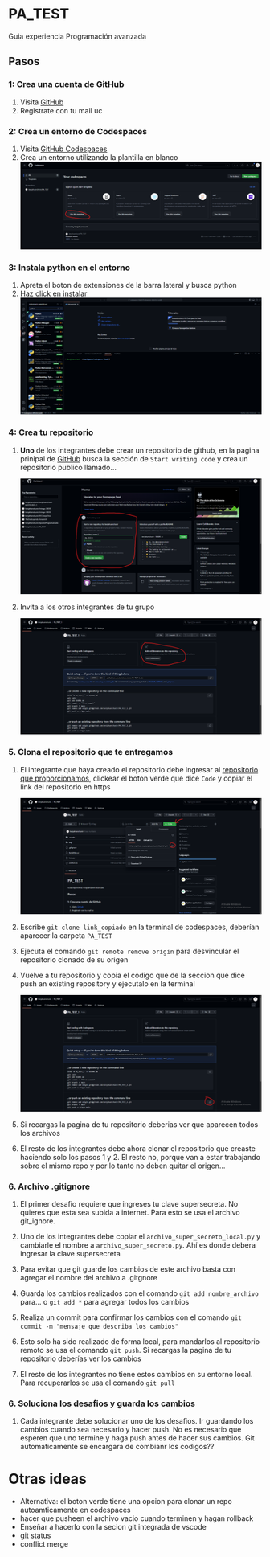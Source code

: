 # PA_TEST

Guia experiencia Programación avanzada

## Pasos

### 1: Crea una cuenta de GitHub

1. Visita [GitHub](https://github.com/)
2. Registrate con tu mail uc

### 2: Crea un entorno de Codespaces

1. Visita [GitHub Codespaces](https://github.com/codespaces)
2. Crea un entorno utilizando la plantilla en blanco
![Codespaces Creation Process](img/codespaces_creation.png)

### 3: Instala python en el entorno

1. Apreta el boton de extensiones de la barra lateral y busca python
2. Haz click en instalar
    ![alt text](img/installing_python.png)

### 4: Crea tu repositorio

1. **Uno** de los integrantes debe crear un repositorio de github, en la pagina prinipal de [GitHub](https://github.com/) busca la sección de `Start writing code` y crea un repositorio publico llamado...
    
    ![alt text](img/repo_creation.png)

2. Invita a los otros integrantes de tu grupo
    
    ![alt text](img/repo_add_others.png)

### 5. Clona el repositorio que te entregamos

1. El integrante que haya creado el repositorio debe ingresar al [repositorio que proporcionamos](https://github.com/benjahuenchunir/PA_TEST), clickear el boton verde que dice `Code` y copiar el link del repositorio en https
   
   ![alt text](img/repo_cloning.png)

2. Escribe `git clone link_copiado` en la terminal de codespaces, deberían aparecer la carpeta `PA_TEST`

3. Ejecuta el comando `git remote remove origin` para desvincular el repositorio clonado de su origen

4. Vuelve a tu repositorio y copia el codigo que de la seccion que dice push an existing repository y ejecutalo en la terminal <!-- TODO REvisar esta parte porque creo que falla https://stackoverflow.com/questions/77466911/i-am-getting-an-error-trying-to-do-a-git-push-to-a-repository-in-my-github-codes -->
    
    ![alt text](img/repo_init.png)

5. Si recargas la pagina de tu repositorio deberias ver que aparecen todos los archivos

6. El resto de los integrantes debe ahora clonar el repositorio que creaste haciendo solo los pasos 1 y 2. El resto no, porque van a estar trabajando sobre el mismo repo y por lo tanto no deben quitar el origen...

### 6. Archivo .gitignore

1. El primer desafio requiere que ingreses tu clave supersecreta. No quieres que esta sea subida a internet. Para esto se usa el archivo git_ignore.

2. Uno de los integrantes debe copiar el `archivo_super_secreto_local.py` y cambiarle el nombre a `archivo_super_secreto.py`. Ahí es donde debera ingresar la clave supersecreta

3. Para evitar que git guarde los cambios de este archivo basta con agregar el nombre del archivo a .gitgnore

4. Guarda los cambios realizados con el comando `git add nombre_archivo` para... o `git add *` para agregar todos los cambios

5. Realiza un commit para confirmar los cambios con el comando `git commit -m "mensaje que describa los cambios"`

6. Esto solo ha sido realizado de forma local, para mandarlos al repositorio remoto se usa el comando `git push`. Si recargas la pagina de tu repositorio deberías ver los cambios

7. El resto de los integrantes no tiene estos cambios en su entorno local. Para recuperarlos se usa el comando `git pull`

### 6. Soluciona los desafios y guarda los cambios

1. Cada integrante debe solucionar uno de los desafios. Ir guardando los cambios cuando sea necesario y hacer push. No es necesario que esperen que uno termine y haga push antes de hacer sus cambios. Git automaticamente se encargara de combianr los codigos??
<!-- TODO revisar el merge? -->

# Otras ideas

- Alternativa: el boton verde tiene una opcion para clonar un repo autoamticamente en codespaces
- hacer que pusheen el archivo vacio cuando terminen y hagan rollback
- Enseñar a hacerlo con la secion git integrada de vscode
- git status
- conflict merge
